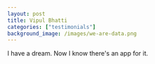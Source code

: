 ```yaml
---
layout: post
title: Vipul Bhatti
categories: ["testimonials"]
background_image: /images/we-are-data.png
---
```

 
I have a dream. Now I know there's an app for it.